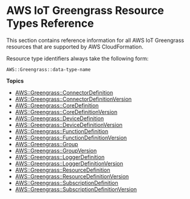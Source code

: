 # AWS IoT Greengrass Resource Types Reference<a name="cfn-reference-greengrass"></a>

This section contains reference information for all AWS IoT Greengrass resources that are supported by AWS CloudFormation\.

Resource type identifiers always take the following form:

```
AWS::Greengrass::data-type-name
```

**Topics**
+ [AWS::Greengrass::ConnectorDefinition](aws-resource-greengrass-connectordefinition.md)
+ [AWS::Greengrass::ConnectorDefinitionVersion](aws-resource-greengrass-connectordefinitionversion.md)
+ [AWS::Greengrass::CoreDefinition](aws-resource-greengrass-coredefinition.md)
+ [AWS::Greengrass::CoreDefinitionVersion](aws-resource-greengrass-coredefinitionversion.md)
+ [AWS::Greengrass::DeviceDefinition](aws-resource-greengrass-devicedefinition.md)
+ [AWS::Greengrass::DeviceDefinitionVersion](aws-resource-greengrass-devicedefinitionversion.md)
+ [AWS::Greengrass::FunctionDefinition](aws-resource-greengrass-functiondefinition.md)
+ [AWS::Greengrass::FunctionDefinitionVersion](aws-resource-greengrass-functiondefinitionversion.md)
+ [AWS::Greengrass::Group](aws-resource-greengrass-group.md)
+ [AWS::Greengrass::GroupVersion](aws-resource-greengrass-groupversion.md)
+ [AWS::Greengrass::LoggerDefinition](aws-resource-greengrass-loggerdefinition.md)
+ [AWS::Greengrass::LoggerDefinitionVersion](aws-resource-greengrass-loggerdefinitionversion.md)
+ [AWS::Greengrass::ResourceDefinition](aws-resource-greengrass-resourcedefinition.md)
+ [AWS::Greengrass::ResourceDefinitionVersion](aws-resource-greengrass-resourcedefinitionversion.md)
+ [AWS::Greengrass::SubscriptionDefinition](aws-resource-greengrass-subscriptiondefinition.md)
+ [AWS::Greengrass::SubscriptionDefinitionVersion](aws-resource-greengrass-subscriptiondefinitionversion.md)